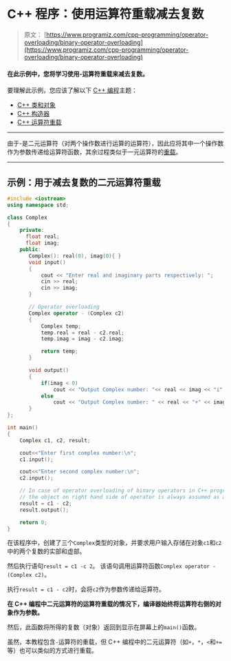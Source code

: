 # C++ 程序：使用运算符重载减去复数

> 原文： [https://www.programiz.com/cpp-programming/operator-overloading/binary-operator-overloading](https://www.programiz.com/cpp-programming/operator-overloading/binary-operator-overloading)

#### 在此示例中，您将学习使用-运算符重载来减去复数。

要理解此示例，您应该了解以下 [C++ 编程](/cpp-programming "C++ tutorial")主题：

*   [C++ 类和对象](/cpp-programming/object-class)
*   [C++ 构造器](/cpp-programming/constructors)
*   [C++ 运算符重载](/cpp-programming/operator-overloading)

* * *

由于-是二元运算符（对两个操作数进行运算的运算符），因此应将其中一个操作数作为参数传递给运算符函数，其余过程类似于一元运算符的[重载](/cpp-programming/increment-decrement-operator-overloading "Unary Operator Overloading")。

* * *

## 示例：用于减去复数的二元运算符重载

```cpp
#include <iostream>
using namespace std;

class Complex
{
    private:
      float real;
      float imag;
    public:
       Complex(): real(0), imag(0){ }
       void input()
       {
           cout << "Enter real and imaginary parts respectively: ";
           cin >> real;
           cin >> imag;
       }

       // Operator overloading
       Complex operator - (Complex c2)
       {
           Complex temp;
           temp.real = real - c2.real;
           temp.imag = imag - c2.imag;

           return temp;
       }

       void output()
       {
           if(imag < 0)
               cout << "Output Complex number: "<< real << imag << "i";
           else
               cout << "Output Complex number: " << real << "+" << imag << "i";
       }
};

int main()
{
    Complex c1, c2, result;

    cout<<"Enter first complex number:\n";
    c1.input();

    cout<<"Enter second complex number:\n";
    c2.input();

    // In case of operator overloading of binary operators in C++ programming, 
    // the object on right hand side of operator is always assumed as argument by compiler.
    result = c1 - c2;
    result.output();

    return 0;
}

```

在该程序中，创建了三个`Complex`类型的对象，并要求用户输入存储在对象`c1`和`c2`中的两个复数的实部和虚部。

然后执行语句`result = c1 -c 2`。 该语句调用运算符函数`Complex operator - (Complex c2)`。

执行`result = c1 - c2`时，会将`c2`作为参数传递给运算符。

**在 C++ 编程中二元运算符的运算符重载的情况下，编译器始终将运算符右侧的对象作为参数。**

然后，此函数将所得的复数（对象）返回到显示在屏幕上的`main()`函数。

虽然，本教程包含`-`运算符的重载，但 C++ 编程中的二元运算符（如`+`，`*`，`<`和`+=`等）也可以类似的方式进行重载。